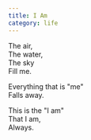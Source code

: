 ```yaml
---
title: I Am
category: life
---
```


The air,  
The water,  
The sky  
Fill me.

Everything that is "me"  
Falls away.

This is the "I am"  
That I am,  
Always.
